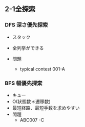 ## 2-1全探索

### DFS 深さ優先探索

- スタック
- 全列挙ができる

- 問題

  - typical contest 001-A

### BFS 幅優先探索

- キュー
- O(状態数＊遷移数)
- 最短経路、最短手数を求めやすい
- 問題
  - ABC007 -C